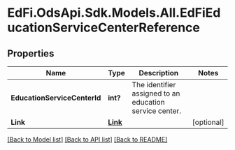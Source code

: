 # EdFi.OdsApi.Sdk.Models.All.EdFiEducationServiceCenterReference
## Properties

Name | Type | Description | Notes
------------ | ------------- | ------------- | -------------
**EducationServiceCenterId** | **int?** | The identifier assigned to an education service center. | 
**Link** | [**Link**](Link.md) |  | [optional] 

[[Back to Model list]](../README.md#documentation-for-models) [[Back to API list]](../README.md#documentation-for-api-endpoints) [[Back to README]](../README.md)

